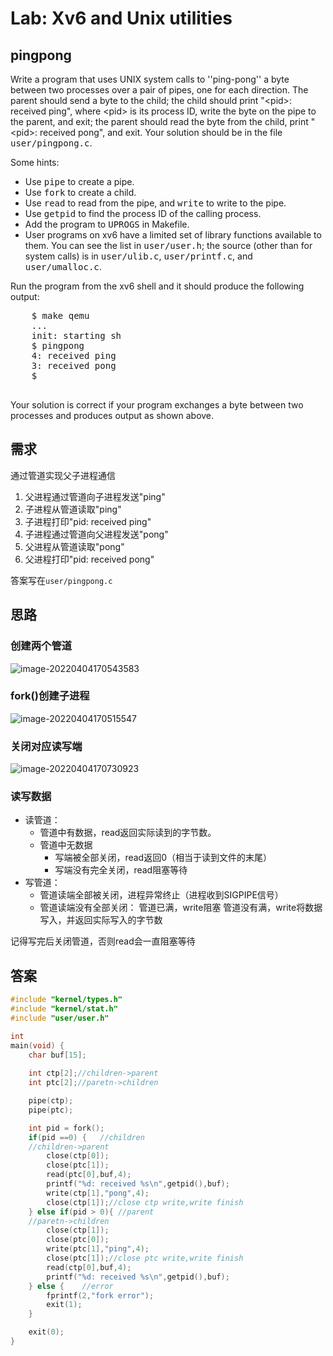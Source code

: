 # Lab: Xv6 and Unix utilities

## pingpong

<div class="required">
<p> Write a program that uses UNIX system calls to ''ping-pong'' a
  byte between two processes over a pair of pipes, one for each
  direction.
  The parent should send a byte to the child;
  the child should print "&lt;pid&gt;: received ping",
  where &lt;pid&gt; is its process ID,
  write the byte on the pipe to the parent,
  and exit;
  the parent should read the byte from the child,
  print "&lt;pid&gt;: received pong",
  and exit.
  Your
  solution should be in the file <tt>user/pingpong.c</tt>.
</div>

<p>Some hints:
  <ul>
    <li>Use <tt>pipe</tt> to create a pipe.
    <li>Use <tt>fork</tt> to create a child.
    <li>Use <tt>read</tt> to read from the pipe, and <tt>write</tt> to write to the pipe.
    <li>Use <tt>getpid</tt> to find the process ID of the calling process.
    <li>Add the program to <tt>UPROGS</tt> in Makefile.
    <li>User programs on xv6 have a limited set of library
    functions available to them. You can see the list in
    <tt>user/user.h</tt>; the source (other than for system calls)
    is in <tt>user/ulib.c</tt>, <tt>user/printf.c</tt>,
    and <tt>user/umalloc.c</tt>.
  </ul>
  <p>Run the program from the xv6 shell and it should produce the
  following output:
  <pre>
    $ <kbd>make qemu</kbd>
    ...
    init: starting sh
    $ <kbd>pingpong</kbd>
    4: received ping
    3: received pong
    $
  </pre>
    <p>Your solution is correct if your program exchanges a byte
    between two processes and produces output as shown above.



## 需求

通过管道实现父子进程通信

1. 父进程通过管道向子进程发送"ping"
2. 子进程从管道读取"ping"
3. 子进程打印"pid: received ping"
4. 子进程通过管道向父进程发送"pong"
5. 父进程从管道读取"pong"
6. 父进程打印"pid: received pong"

答案写在`user/pingpong.c`

## 思路

### 创建两个管道

![image-20220404170543583](https://s2.loli.net/2022/04/04/Toi3naIkz4Crjet.png)

### fork()创建子进程

![image-20220404170515547](https://s2.loli.net/2022/04/04/vXBSFA7ZbTaGPY4.png)



### 关闭对应读写端

![image-20220404170730923](https://s2.loli.net/2022/04/04/vzjcdHBsqmJhi3f.png)

### 读写数据

* 读管道：
	* 管道中有数据，read返回实际读到的字节数。
	* 管道中无数据
		* 写端被全部关闭，read返回0（相当于读到文件的末尾）
		* 写端没有完全关闭，read阻塞等待
* 写管道：
	* 管道读端全部被关闭，进程异常终止（进程收到SIGPIPE信号）
	* 管道读端没有全部关闭：
		        管道已满，write阻塞
		        管道没有满，write将数据写入，并返回实际写入的字节数

记得写完后关闭管道，否则read会一直阻塞等待

## 答案

```c
#include "kernel/types.h"
#include "kernel/stat.h"
#include "user/user.h"

int
main(void) {
	char buf[15];
	
	int ctp[2];//children->parent
	int ptc[2];//paretn->children

	pipe(ctp);
	pipe(ptc);

	int pid = fork();
	if(pid ==0) {	//children 
	//children->parent
		close(ctp[0]);
		close(ptc[1]);
		read(ptc[0],buf,4);
		printf("%d: received %s\n",getpid(),buf);
		write(ctp[1],"pong",4);
		close(ctp[1]);//close ctp write,write finish
	} else if(pid > 0){	//parent
	//paretn->children
		close(ctp[1]);	
		close(ptc[0]);
		write(ptc[1],"ping",4);
		close(ptc[1]);//close ptc write,write finish
		read(ctp[0],buf,4);
		printf("%d: received %s\n",getpid(),buf);
	} else {	//error
		fprintf(2,"fork error");
		exit(1);
	}

	exit(0);
} 
```

